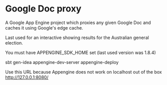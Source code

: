 Google Doc proxy
================

A Google App Engine project which proxies any given Google Doc and caches it using Google's edge cache.

Last used for an interactive showing results for the Australian general election.

You must have APPENGINE_SDK_HOME set (last used version was 1.8.4)

sbt
gen-idea
appengine-dev-server
appengine-deploy

Use this URL because Appengine does not work on localhost out of the box http://127.0.0.1:8080/
